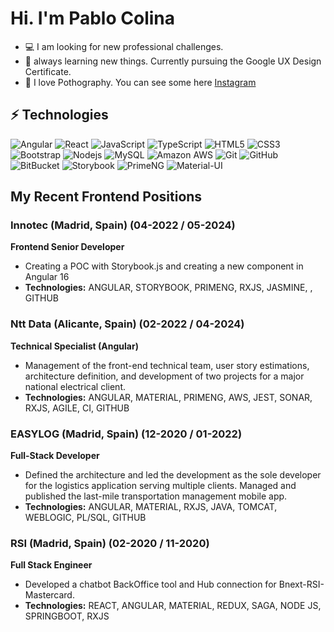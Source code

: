 # Hi. I'm Pablo Colina


- 💻 I am looking for new professional challenges.  
- 🌱 always learning new things. Currently pursuing the Google UX Design Certificate.
- 🔭 I love Pothography. You can see some here [Instagram](https://instagram.com/pabloangelcolina)

## ⚡ Technologies
![Angular](https://img.shields.io/badge/-Angular-black?logo=angular&style=flat&logoColor=red)
![React](https://img.shields.io/badge/-React-black?style=flate&logo=react)
![JavaScript](https://img.shields.io/badge/-JavaScript-black?style=flat&logo=javascript)
![TypeScript](https://img.shields.io/badge/-Typescript-black?style=flate&logo=typescript)
![HTML5](https://img.shields.io/badge/-HTML5-E34F26?style=flat-square&logo=html5&logoColor=white)
![CSS3](https://img.shields.io/badge/-CSS3-1572B6?style=flat&logo=css3)
![Bootstrap](https://img.shields.io/badge/-Bootstrap-563D7C?style=flat&logo=bootstrap)
![Nodejs](https://img.shields.io/badge/-Nodejs-black?style=flat&logo=Node.js)
![MySQL](https://img.shields.io/badge/-MySQL-black?style=flat&logo=mysql)
![Amazon AWS](https://img.shields.io/badge/Amazon%20AWS-232F3E?style=flat&logo=amazon-aws)
![Git](https://img.shields.io/badge/-Git-black?style=flat&logo=git)
![GitHub](https://img.shields.io/badge/-GitHub-181717?style=flat&logo=github)
![BitBucket](https://img.shields.io/badge/-BitBucket-darkblue?style=flate&logo=bitbucket)
![Storybook](https://img.shields.io/badge/-Storybook-FF4785?style=flat&logo=storybook&logoColor=green)
![PrimeNG](https://img.shields.io/badge/-PrimeNG-42A5F5?style=flat&logo=primeng)
![Material-UI](https://img.shields.io/badge/-Material--UI-0081CB?style=flat&logo=material-ui)


## My Recent Frontend Positions

### Innotec (Madrid, Spain) (04-2022 / 05-2024)
**Frontend Senior Developer**
- Creating a POC with Storybook.js and creating a new component in Angular 16
- **Technologies:** ANGULAR, STORYBOOK, PRIMENG, RXJS, JASMINE,  , GITHUB
  
### Ntt Data (Alicante, Spain) (02-2022 / 04-2024)
**Technical Specialist (Angular)**
- Management of the front-end technical team, user story estimations, architecture definition, and development of two projects for a major national electrical client.
- **Technologies:** ANGULAR, MATERIAL, PRIMENG, AWS, JEST, SONAR, RXJS, AGILE, CI, GITHUB
 
### EASYLOG (Madrid, Spain) (12-2020 / 01-2022)
**Full-Stack Developer**
- Defined the architecture and led the development as the sole developer for the logistics application serving multiple clients. Managed and published the last-mile transportation management mobile app.
- **Technologies:** ANGULAR, MATERIAL, RXJS, JAVA, TOMCAT, WEBLOGIC, PL/SQL, GITHUB
 
### RSI (Madrid, Spain) (02-2020 / 11-2020)
**Full Stack Engineer**
- Developed a chatbot BackOffice tool and Hub connection for Bnext-RSI-Mastercard.
- **Technologies:** REACT, ANGULAR, MATERIAL, REDUX, SAGA, NODE JS, SPRINGBOOT, RXJS

 

